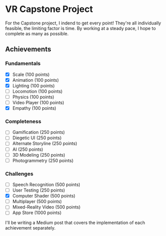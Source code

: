 # VR Capstone Project

For the Capstone project, I indend to get every point! They're all individually feasible, the limiting factor is time. By working at a steady pace, I hope to complete as many as possible. 

## Achievements
### Fundamentals
- [X] Scale (100 points)
- [X] Animation (100 points)
- [X] Lighting (100 points)
- [ ] Locomotion (100 points)
- [ ] Physics (100 points)
- [ ] Video Player (100 points)
- [X] Empathy (100 points)

### Completeness
- [ ] Gamification (250 points)
- [ ] Diegetic UI (250 points)
- [ ] Alternate Storyline (250 points)
- [ ] AI (250 points)
- [ ] 3D Modeling (250 points)
- [ ] Photogrammetry (250 points)

### Challenges
- [ ] Speech Recognition (500 points)
- [ ] User Testing (250 points)
- [X] Computer Shader (500 points)
- [ ] Multiplayer (500 points)
- [ ] Mixed-Reality Video (500 points)
- [ ] App Store (1000 points)

I'll be writing a Medium post that covers the implementation of each achievement separately. 
